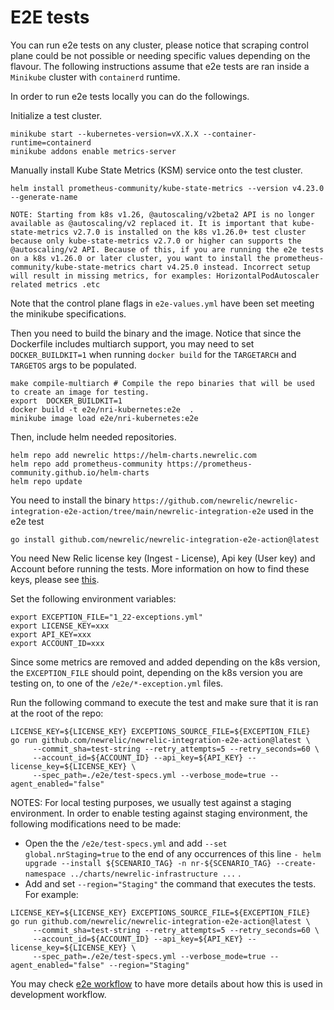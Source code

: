 # E2E tests
You can run e2e tests on any cluster, please notice that scraping control plane could be not possible or needing 
specific values depending on the flavour. The following instructions assume that e2e tests are ran inside a `Minikube` cluster with `containerd` runtime. 

In order to run e2e tests locally you can do the followings.

Initialize a test cluster.
```shell
minikube start --kubernetes-version=vX.X.X --container-runtime=containerd
minikube addons enable metrics-server
```

Manually install Kube State Metrics (KSM) service onto the test cluster.

```shell
helm install prometheus-community/kube-state-metrics --version v4.23.0 --generate-name

NOTE: Starting from k8s v1.26, @autoscaling/v2beta2 API is no longer available as @autoscaling/v2 replaced it. It is important that kube-state-metrics v2.7.0 is installed on the k8s v1.26.0+ test cluster because only kube-state-metrics v2.7.0 or higher can supports the @autoscaling/v2 API. Because of this, if you are running the e2e tests on a k8s v1.26.0 or later cluster, you want to install the prometheus-community/kube-state-metrics chart v4.25.0 instead. Incorrect setup will result in missing metrics, for examples: HorizontalPodAutoscaler related metrics .etc
```


Note that the control plane flags in `e2e-values.yml` have been set meeting the minikube specifications. 

Then you need to build the binary and the image. Notice that  since the Dockerfile includes multiarch
support, you may need to set `DOCKER_BUILDKIT=1` when running `docker build` for the `TARGETARCH`
and `TARGETOS` args to be populated.
```shell
make compile-multiarch # Compile the repo binaries that will be used to create an image for testing.
export  DOCKER_BUILDKIT=1
docker build -t e2e/nri-kubernetes:e2e  .
minikube image load e2e/nri-kubernetes:e2e
```

Then, include helm needed repositories.
```shell
helm repo add newrelic https://helm-charts.newrelic.com
helm repo add prometheus-community https://prometheus-community.github.io/helm-charts
helm repo update
```

You need to install the binary `https://github.com/newrelic/newrelic-integration-e2e-action/tree/main/newrelic-integration-e2e` used in the e2e test
```shell
go install github.com/newrelic/newrelic-integration-e2e-action@latest

```

You need New Relic license key (Ingest - License), Api key (User key) and Account before running the tests. More information on how to find these keys, please see [this](https://docs.newrelic.com/docs/apis/intro-apis/new-relic-api-keys/). 

Set the following environment variables:
```shell
export EXCEPTION_FILE="1_22-exceptions.yml"
export LICENSE_KEY=xxx
export API_KEY=xxx
export ACCOUNT_ID=xxx
```

Since some metrics are removed and added depending on the k8s version, the `EXCEPTION_FILE` should point, depending on the k8s version you are testing on, to one of the `/e2e/*-exception.yml` files.

Run the following command to execute the test and make sure that it is ran at the root of the repo:

```shell
LICENSE_KEY=${LICENSE_KEY} EXCEPTIONS_SOURCE_FILE=${EXCEPTION_FILE}  go run github.com/newrelic/newrelic-integration-e2e-action@latest \
     --commit_sha=test-string --retry_attempts=5 --retry_seconds=60 \
	 --account_id=${ACCOUNT_ID} --api_key=${API_KEY} --license_key=${LICENSE_KEY} \
	 --spec_path=./e2e/test-specs.yml --verbose_mode=true --agent_enabled="false"
```

NOTES: 
For local testing purposes, we usually test against a staging environment. In order to enable testing against staging environment, the following modifications need to be made:
- Open the the `/e2e/test-specs.yml` and add `--set global.nrStaging=true` to the end of any occurrences of this line `- helm upgrade --install ${SCENARIO_TAG} -n nr-${SCENARIO_TAG} --create-namespace ../charts/newrelic-infrastructure ...` .
- Add and set `--region="Staging"` the command that executes the tests. For example:
```shell
LICENSE_KEY=${LICENSE_KEY} EXCEPTIONS_SOURCE_FILE=${EXCEPTION_FILE}  go run github.com/newrelic/newrelic-integration-e2e-action@latest \
     --commit_sha=test-string --retry_attempts=5 --retry_seconds=60 \
	 --account_id=${ACCOUNT_ID} --api_key=${API_KEY} --license_key=${LICENSE_KEY} \
	 --spec_path=./e2e/test-specs.yml --verbose_mode=true --agent_enabled="false" --region="Staging"
```   

You may check [e2e workflow](../.github/workflows/e2e.yaml) to have more details about how this is used in development workflow.
